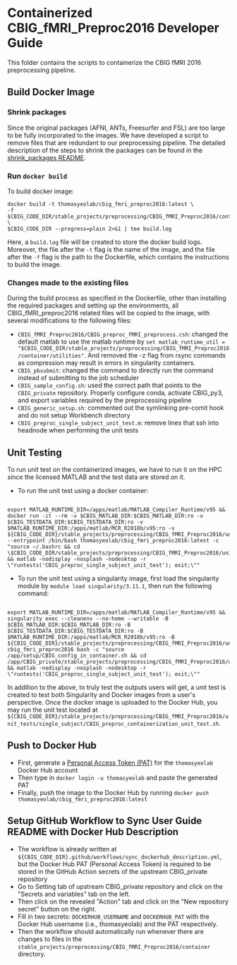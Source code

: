 # Containerized CBIG_fMRI_Preproc2016 Developer Guide

This folder contains the scripts to containerize the CBIG fMRI 2016 preprocessing pipeline.

## Build Docker Image

### Shrink packages

Since the original packages (AFNI, ANTs, Freesurfer and FSL) are too large to be fully incorporated to the images. We have developed a script to remove files that are redundant to our preprocessing pipeline. The detailed description of the steps to shrink the packages can be found in the [shrink_packages README](shrink_packages/README.md).

### Run `docker build`

To build docker image:

```
docker build -t thomasyeolab/cbig_fmri_preproc2016:latest \
-f $CBIG_CODE_DIR/stable_projects/preprocessing/CBIG_fMRI_Preproc2016/container/Dockerfile \
$CBIG_CODE_DIR --progress=plain 2>&1 | tee build.log
```

Here, a `build.log` file will be created to store the docker build logs. Moreover, the file after the `-t` flag is the name of the image, and the file after the `-f` flag is the path to the Dockerfile, which contains the instructions to build the image.

### Changes made to the existing files

During the build process as specified in the Dockerfile, other than installing the required packages and setting up the environments, all CBIG_fMRI_preproc2016 related files will be copied to the image, with several modifications to the following files:

-   `CBIG_fMRI_Preproc2016/CBIG_preproc_fMRI_preprocess.csh`: changed the default matlab to use the matlab runtime by `set matlab_runtime_util = "$CBIG_CODE_DIR/stable_projects/preprocessing/CBIG_fMRI_Preproc2016/container/utilities"`. And removed the -z flag from rsync commands as compression may result in errors in singularity containers.
-   `CBIG_pbsubmit`: changed the command to directly run the command instead of submitting to the job scheduler
-   `CBIG_sample_config.sh`: used the correct path that points to the `CBIG_private` repository. Properly configure conda, activate CBIG_py3, and export variables required by the preprocessing pipeline
-   `CBIG_generic_setup.sh`: commented out the symlinking pre-comit hook and do not setup Workbench directory
-   `CBIG_preproc_single_subject_unit_test.m`: remove lines that ssh into headnode when performing the unit tests

## Unit Testing

To run unit test on the containerized images, we have to run it on the HPC since the licensed MATLAB and the test data are stored on it.

-   To run the unit test using a docker container:

```

export MATLAB_RUNTIME_DIR=/apps/matlab/MATLAB_Compiler_Runtime/v95 && docker run -it --rm -v $CBIG_MATLAB_DIR:$CBIG_MATLAB_DIR:ro -v $CBIG_TESTDATA_DIR:$CBIG_TESTDATA_DIR:ro -v $MATLAB_RUNTIME_DIR:/apps/matlab/MCR_R2018b/v95:ro -v ${CBIG_CODE_DIR}/stable_projects/preprocessing/CBIG_fMRI_Preproc2016/unit_tests/output:/app/CBIG_private/stable_projects/preprocessing/CBIG_fMRI_Preproc2016/unit_tests/output --entrypoint /bin/bash thomasyeolab/cbig_fmri_preproc2016:latest -c "source ~/.bashrc && cd \$CBIG_CODE_DIR/stable_projects/preprocessing/CBIG_fMRI_Preproc2016/unit_tests/single_subject && matlab -nodisplay -nosplash -nodesktop -r \"runtests('CBIG_preproc_single_subject_unit_test'); exit;\""

```

-   To run the unit test using a singularity image, first load the singularity module by `module load singularity/3.11.1`, then run the following command:

```

export MATLAB_RUNTIME_DIR=/apps/matlab/MATLAB_Compiler_Runtime/v95 && singularity exec --cleanenv --no-home --writable -B $CBIG_MATLAB_DIR:$CBIG_MATLAB_DIR:ro -B $CBIG_TESTDATA_DIR:$CBIG_TESTDATA_DIR:ro -B $MATLAB_RUNTIME_DIR:/apps/matlab/MCR_R2018b/v95:ro -B ${CBIG_CODE_DIR}/stable_projects/preprocessing/CBIG_fMRI_Preproc2016/unit_tests/output3:/app/CBIG_private/stable_projects/preprocessing/CBIG_fMRI_Preproc2016/unit_tests/output cbig_fmri_preproc2016 bash -c "source /app/setup/CBIG_config_in_container.sh && cd /app/CBIG_private/stable_projects/preprocessing/CBIG_fMRI_Preproc2016/unit_tests/single_subject && matlab -nodisplay -nosplash -nodesktop -r \"runtests('CBIG_preproc_single_subject_unit_test'); exit;\""

```

In addition to the above, to truly test the outputs users will get, a unit test is created to test both Singularity and Docker images from a user's perspective. Once the docker image is uploaded to the Docker Hub, you may run the unit test located at `${CBIG_CODE_DIR}/stable_projects/preprocessing/CBIG_fMRI_Preproc2016/unit_tests/single_subject/CBIG_preproc_containerization_unit_test.sh`.

## Push to Docker Hub

-   First, generate a [Personal Access Token (PAT)](https://docs.docker.com/security/for-developers/access-tokens/) for the `thomasyeolab` Docker Hub account
-   Then type in `docker login -u thomasyeolab` and paste the generated PAT
-   Finally, push the image to the Docker Hub by running `docker push thomasyeolab/cbig_fmri_preproc2016:latest`

## Setup GitHub Workflow to Sync User Guide README with Docker Hub Description

-   The workflow is already written at `${CBIG_CODE_DIR}.github/workflows/sync_dockerhub_description.yml`, but the Docker Hub PAT (Personal Access Token) is required to be stored in the GitHub Action secrets of the upstream CBIG_private repository
-   Go to Setting tab of upstream CBIG_private repository and click on the "Secrets and variables" tab on the left.
-   Then click on the revealed "Action" tab and click on the "New repository secret" button on the right.
-   Fill in two secrets: `DOCKERHUB_USERNAME` and `DOCKERHUB_PAT` with the Docker Hub username (i.e., thomasyeolab) and the PAT respectively.
-   Then the workflow should automatically run whenever there are changes to files in the `stable_projects/preprocessing/CBIG_fMRI_Preproc2016/container` directory.
